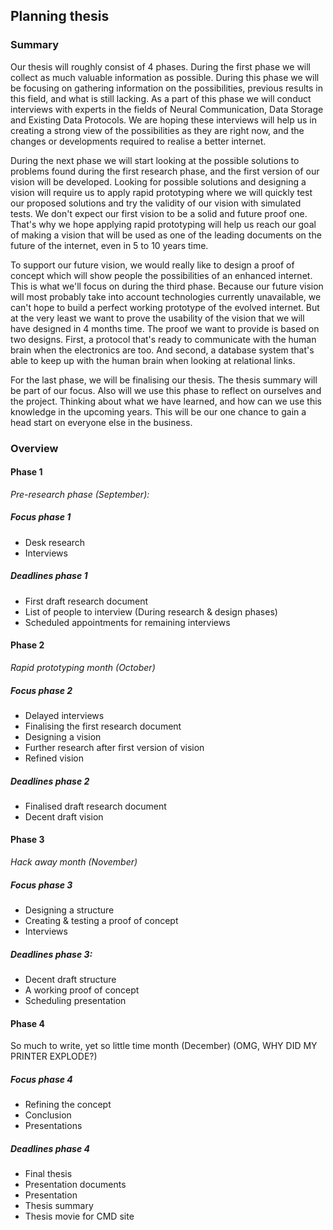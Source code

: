 ## Planning thesis

### Summary
Our thesis will roughly consist of 4 phases. During the first phase we will collect as much valuable information as possible. During this phase we will be focusing on gathering information on the possibilities, previous results in this field, and what is still lacking. As a part of this phase we will conduct interviews with experts in the fields of Neural Communication, Data Storage and Existing Data Protocols. We are hoping these interviews will help us in creating a strong view of the possibilities as they are right now, and the changes or developments required to realise a better internet.

During the next phase we will start looking at the possible solutions to problems found during the first research phase, and the first version of our vision will be developed. Looking for possible solutions and designing a vision will require us to apply rapid prototyping where we will quickly test our proposed solutions and try the validity of our vision with simulated tests. We don't expect our first vision to be a solid and future proof one. That's why we hope applying rapid prototyping will help us reach our goal of making a vision that will be used as one of the leading documents on the future of the internet, even in 5 to 10 years time.

To support our future vision, we would really like to design a proof of concept which will show people the possibilities of an enhanced internet. This is what we'll focus on during the third phase. Because our future vision will most probably take into account technologies currently unavailable, we can't hope to build a perfect working prototype of the evolved internet. But at the very least we want to prove the usability of the vision that we will have designed in 4 months time. The proof we want to provide is based on two designs. First, a protocol that's ready to communicate with the human brain when the electronics are too. And second, a database system that's able to keep up with the human brain when looking at relational links.

For the last phase, we will be finalising our thesis. The thesis summary will be part of our focus. Also will we use this phase to reflect on ourselves and the project. Thinking about what we have learned, and how can we use this knowledge in the upcoming years. This will be our one chance to gain a head start on everyone else in the business.

### Overview
#### Phase 1
*Pre-research phase (September):*

##### Focus phase 1
* Desk research
* Interviews

##### Deadlines phase 1
* First draft research document
* List of people to interview (During research & design phases)
* Scheduled appointments for remaining interviews

#### Phase 2
*Rapid prototyping month (October)*

##### Focus phase 2
* Delayed interviews
* Finalising the first research document
* Designing a vision
* Further research after first version of vision
* Refined vision

##### Deadlines phase 2
* Finalised draft research document
* Decent draft vision

#### Phase 3
*Hack away month (November)*

##### Focus phase 3
* Designing a structure
* Creating & testing a proof of concept
* Interviews

##### Deadlines phase 3:
* Decent draft structure
* A working proof of concept
* Scheduling presentation

#### Phase 4
So much to write, yet so little time month (December)
(OMG, WHY DID MY PRINTER EXPLODE?) 

##### Focus phase 4
* Refining the concept
* Conclusion
* Presentations

##### Deadlines phase 4
* Final thesis
* Presentation documents
* Presentation
* Thesis summary
* Thesis movie for CMD site